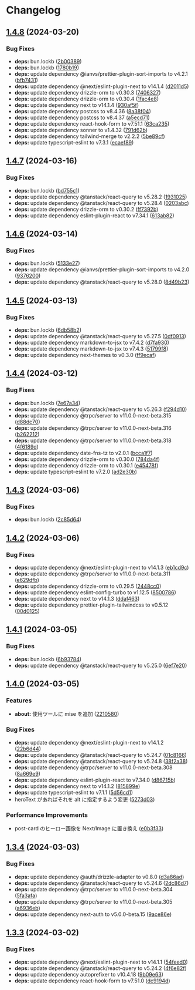 # Changelog

## [1.4.8](https://github.com/tatsutakein/tatsutakein.jp/compare/v1.4.7...v1.4.8) (2024-03-20)


### Bug Fixes

* **deps:** bun.lockb ([2b00389](https://github.com/tatsutakein/tatsutakein.jp/commit/2b00389a4c7b438af0178b4992189b28971e3c27))
* **deps:** bun.lockb ([1780b19](https://github.com/tatsutakein/tatsutakein.jp/commit/1780b1968e0e76a624bb0bab88e769abc73e5282))
* **deps:** update dependency @ianvs/prettier-plugin-sort-imports to v4.2.1 ([bfb7431](https://github.com/tatsutakein/tatsutakein.jp/commit/bfb7431ff69a96fcde0d6c9c0136b5a8e2736399))
* **deps:** update dependency @next/eslint-plugin-next to v14.1.4 ([d2011d5](https://github.com/tatsutakein/tatsutakein.jp/commit/d2011d53d34346a6b907b0b1f8ac76e20705f83e))
* **deps:** update dependency drizzle-orm to v0.30.3 ([7406327](https://github.com/tatsutakein/tatsutakein.jp/commit/740632710f052190dd5afec02d3f4b229eb95903))
* **deps:** update dependency drizzle-orm to v0.30.4 ([1fac4e8](https://github.com/tatsutakein/tatsutakein.jp/commit/1fac4e8aa51a1a89b44d230868a343e4c81c19ab))
* **deps:** update dependency next to v14.1.4 ([930af5f](https://github.com/tatsutakein/tatsutakein.jp/commit/930af5fe9a8ba70ca246c50a5ac575f6e4a944e8))
* **deps:** update dependency postcss to v8.4.36 ([8a38f04](https://github.com/tatsutakein/tatsutakein.jp/commit/8a38f040c5c122c90776ceb564e19e0fb3d2da49))
* **deps:** update dependency postcss to v8.4.37 ([a5ecd71](https://github.com/tatsutakein/tatsutakein.jp/commit/a5ecd71aab8a0ee5d58de91d41112ac3deaa4b69))
* **deps:** update dependency react-hook-form to v7.51.1 ([63ca235](https://github.com/tatsutakein/tatsutakein.jp/commit/63ca235c066e673b0b83acc0966673bfb3a811b9))
* **deps:** update dependency sonner to v1.4.32 ([791d62b](https://github.com/tatsutakein/tatsutakein.jp/commit/791d62b92fcf95abdc800be97cc1878d6882650f))
* **deps:** update dependency tailwind-merge to v2.2.2 ([5be89cf](https://github.com/tatsutakein/tatsutakein.jp/commit/5be89cf728c8c57236f259d19400bb7cd670be7e))
* **deps:** update typescript-eslint to v7.3.1 ([ecaef89](https://github.com/tatsutakein/tatsutakein.jp/commit/ecaef89551041603f5bdcb68fbe4bf141aff3a00))

## [1.4.7](https://github.com/tatsutakein/tatsutakein.jp/compare/v1.4.6...v1.4.7) (2024-03-16)


### Bug Fixes

* **deps:** bun.lockb ([bd755c1](https://github.com/tatsutakein/tatsutakein.jp/commit/bd755c1a0b16301d5e469e5244c0e54fafabec5a))
* **deps:** update dependency @tanstack/react-query to v5.28.2 ([1931025](https://github.com/tatsutakein/tatsutakein.jp/commit/19310254e2c3f660b271c5ff3459e73ac9a5cde0))
* **deps:** update dependency @tanstack/react-query to v5.28.4 ([0203abc](https://github.com/tatsutakein/tatsutakein.jp/commit/0203abc159fc632331b33da76301bdadab50ff45))
* **deps:** update dependency drizzle-orm to v0.30.2 ([ff7392b](https://github.com/tatsutakein/tatsutakein.jp/commit/ff7392b53a3117c7c2fc826958f19e906000a011))
* **deps:** update dependency eslint-plugin-react to v7.34.1 ([613ab82](https://github.com/tatsutakein/tatsutakein.jp/commit/613ab82a0e1c4ed6a26fa83f0ac49baa0ebc6c09))

## [1.4.6](https://github.com/tatsutakein/tatsutakein.jp/compare/v1.4.5...v1.4.6) (2024-03-14)


### Bug Fixes

* **deps:** bun.lockb ([5133e27](https://github.com/tatsutakein/tatsutakein.jp/commit/5133e27c61bd9517c163debe3402e9880bcedcc7))
* **deps:** update dependency @ianvs/prettier-plugin-sort-imports to v4.2.0 ([9376200](https://github.com/tatsutakein/tatsutakein.jp/commit/9376200d37af19fc5d164520b82b7bf8abcac9d5))
* **deps:** update dependency @tanstack/react-query to v5.28.0 ([8d49b23](https://github.com/tatsutakein/tatsutakein.jp/commit/8d49b23d00432a36d36781d233d752b725184716))

## [1.4.5](https://github.com/tatsutakein/tatsutakein.jp/compare/v1.4.4...v1.4.5) (2024-03-13)


### Bug Fixes

* **deps:** bun.lockb ([6db58b2](https://github.com/tatsutakein/tatsutakein.jp/commit/6db58b29c6d4b61ca34b7d2cd474028fa2024474))
* **deps:** update dependency @tanstack/react-query to v5.27.5 ([0df0913](https://github.com/tatsutakein/tatsutakein.jp/commit/0df09130253d3e12071325de754a8364fb522275))
* **deps:** update dependency markdown-to-jsx to v7.4.2 ([d7fa930](https://github.com/tatsutakein/tatsutakein.jp/commit/d7fa930da2a3cf2a7fe5582d087cf12793b35ce2))
* **deps:** update dependency markdown-to-jsx to v7.4.3 ([51799f8](https://github.com/tatsutakein/tatsutakein.jp/commit/51799f83fe707c0c007152483f82bd0fae131150))
* **deps:** update dependency next-themes to v0.3.0 ([ff9ecaf](https://github.com/tatsutakein/tatsutakein.jp/commit/ff9ecaf83ad76a60b69396f6b7726333ebb61820))

## [1.4.4](https://github.com/tatsutakein/tatsutakein.jp/compare/v1.4.3...v1.4.4) (2024-03-12)


### Bug Fixes

* **deps:** bun.lockb ([7e67a34](https://github.com/tatsutakein/tatsutakein.jp/commit/7e67a34e3877850bb413f4a7558ed3e9e6bbe266))
* **deps:** update dependency @tanstack/react-query to v5.26.3 ([f294d10](https://github.com/tatsutakein/tatsutakein.jp/commit/f294d102540fefd517d00e00a669227288d2a858))
* **deps:** update dependency @trpc/server to v11.0.0-next-beta.315 ([d88dc70](https://github.com/tatsutakein/tatsutakein.jp/commit/d88dc7079530c76e92251ed5667a35599ad78ee1))
* **deps:** update dependency @trpc/server to v11.0.0-next-beta.316 ([b262212](https://github.com/tatsutakein/tatsutakein.jp/commit/b262212de7295e38ad08c2342ba3ac578bc95712))
* **deps:** update dependency @trpc/server to v11.0.0-next-beta.318 ([4f6189d](https://github.com/tatsutakein/tatsutakein.jp/commit/4f6189df1f60369fb9ac74bfe1d8b0f1acd762d5))
* **deps:** update dependency date-fns-tz to v2.0.1 ([bcca1f7](https://github.com/tatsutakein/tatsutakein.jp/commit/bcca1f7b0d0b781a7fa94ada46d4522eb8e5ff07))
* **deps:** update dependency drizzle-orm to v0.30.0 ([784da4f](https://github.com/tatsutakein/tatsutakein.jp/commit/784da4f13214f169b900dad2af1b8bcc0cf08f6f))
* **deps:** update dependency drizzle-orm to v0.30.1 ([e45478f](https://github.com/tatsutakein/tatsutakein.jp/commit/e45478f436328532c629fa28d2a33e286dd07714))
* **deps:** update typescript-eslint to v7.2.0 ([ad2e30b](https://github.com/tatsutakein/tatsutakein.jp/commit/ad2e30be142de8353c42afdfad0c9423f077cbae))

## [1.4.3](https://github.com/tatsutakein/tatsutakein.jp/compare/v1.4.2...v1.4.3) (2024-03-06)


### Bug Fixes

* **deps:** bun.lockb ([2c85d64](https://github.com/tatsutakein/tatsutakein.jp/commit/2c85d64c5d95884e15e2dec677dc64336b121250))

## [1.4.2](https://github.com/tatsutakein/tatsutakein.jp/compare/v1.4.1...v1.4.2) (2024-03-06)


### Bug Fixes

* **deps:** update dependency @next/eslint-plugin-next to v14.1.3 ([eb1cd9c](https://github.com/tatsutakein/tatsutakein.jp/commit/eb1cd9c85cc71604871f0d28b2457116d4e87d1e))
* **deps:** update dependency @trpc/server to v11.0.0-next-beta.311 ([e629dfb](https://github.com/tatsutakein/tatsutakein.jp/commit/e629dfb5bcc94c94c141eedffec277950bf92467))
* **deps:** update dependency drizzle-orm to v0.29.5 ([2448cc0](https://github.com/tatsutakein/tatsutakein.jp/commit/2448cc065e6245efc6a2e58ed9a475a6f5fef27f))
* **deps:** update dependency eslint-config-turbo to v1.12.5 ([8500786](https://github.com/tatsutakein/tatsutakein.jp/commit/8500786798d269218d5c108d8f87c130f1d8bac5))
* **deps:** update dependency next to v14.1.3 ([ddaf463](https://github.com/tatsutakein/tatsutakein.jp/commit/ddaf4633e201855365e9bd37c046ca52e5fde152))
* **deps:** update dependency prettier-plugin-tailwindcss to v0.5.12 ([00d0125](https://github.com/tatsutakein/tatsutakein.jp/commit/00d012553e5466dc28193f8ac0a7075c4c0254ab))

## [1.4.1](https://github.com/tatsutakein/tatsutakein.jp/compare/v1.4.0...v1.4.1) (2024-03-05)


### Bug Fixes

* **deps:** bun.lockb ([6b93784](https://github.com/tatsutakein/tatsutakein.jp/commit/6b937843c4de75220c7c880901eee22938a2ff1b))
* **deps:** update dependency @tanstack/react-query to v5.25.0 ([6ef7e20](https://github.com/tatsutakein/tatsutakein.jp/commit/6ef7e202a414f50452f61f66f7802910ef38ab12))

## [1.4.0](https://github.com/tatsutakein/tatsutakein.jp/compare/v1.3.4...v1.4.0) (2024-03-05)


### Features

* **about:** 使用ツールに mise を追加 ([2210580](https://github.com/tatsutakein/tatsutakein.jp/commit/22105804caa27d6781e35a01fb8d85b91ef4561f))


### Bug Fixes

* **deps:** update dependency @next/eslint-plugin-next to v14.1.2 ([22b6d44](https://github.com/tatsutakein/tatsutakein.jp/commit/22b6d440073c3f39f676853212a94e4758e4b38a))
* **deps:** update dependency @tanstack/react-query to v5.24.7 ([01c8166](https://github.com/tatsutakein/tatsutakein.jp/commit/01c8166feeda6f205642d386a845d18d2f062bba))
* **deps:** update dependency @tanstack/react-query to v5.24.8 ([38f2a38](https://github.com/tatsutakein/tatsutakein.jp/commit/38f2a388fe1dfb501ac924f21f6f1d9e7ec13b30))
* **deps:** update dependency @trpc/server to v11.0.0-next-beta.308 ([8a669e9](https://github.com/tatsutakein/tatsutakein.jp/commit/8a669e9f7c98ade20fe3b9f0339ac488f09f1cf5))
* **deps:** update dependency eslint-plugin-react to v7.34.0 ([d86715b](https://github.com/tatsutakein/tatsutakein.jp/commit/d86715b648b8a8ee0ab3dbfc98a23e3039d1f6eb))
* **deps:** update dependency next to v14.1.2 ([815899e](https://github.com/tatsutakein/tatsutakein.jp/commit/815899e488271212dad92c84655fa65e61184357))
* **deps:** update typescript-eslint to v7.1.1 ([5d56cd1](https://github.com/tatsutakein/tatsutakein.jp/commit/5d56cd1fb43759d7e72eb48f654705038b9449c8))
* heroText があればそれを alt に指定するよう変更 ([5273d03](https://github.com/tatsutakein/tatsutakein.jp/commit/5273d036a867a273f5fd347ccedea7a6e86095fe))


### Performance Improvements

* post-card のヒーロー画像を Next/Image に置き換え ([e0b3f33](https://github.com/tatsutakein/tatsutakein.jp/commit/e0b3f33fc60dbe22240c6a7bac5e8c62237bd924))

## [1.3.4](https://github.com/tatsutakein/tatsutakein.jp/compare/v1.3.3...v1.3.4) (2024-03-03)


### Bug Fixes

* **deps:** update dependency @auth/drizzle-adapter to v0.8.0 ([d3a86ad](https://github.com/tatsutakein/tatsutakein.jp/commit/d3a86ad620ec7e3f10a6479ffbd11f7c5a267d64))
* **deps:** update dependency @tanstack/react-query to v5.24.6 ([2dc86d7](https://github.com/tatsutakein/tatsutakein.jp/commit/2dc86d7165f7dc5ba7cded531aee7a508e843027))
* **deps:** update dependency @trpc/server to v11.0.0-next-beta.304 ([5fa3afa](https://github.com/tatsutakein/tatsutakein.jp/commit/5fa3afa6318a3de60f205be2ca607c100c87938c))
* **deps:** update dependency @trpc/server to v11.0.0-next-beta.305 ([a6936eb](https://github.com/tatsutakein/tatsutakein.jp/commit/a6936ebe9b1cd0b80407650149469911557890f3))
* **deps:** update dependency next-auth to v5.0.0-beta.15 ([9ace86e](https://github.com/tatsutakein/tatsutakein.jp/commit/9ace86eac8ef63e2467878763d3b750c67875ea7))

## [1.3.3](https://github.com/tatsutakein/tatsutakein.jp/compare/v1.3.2...v1.3.3) (2024-03-02)


### Bug Fixes

* **deps:** update dependency @next/eslint-plugin-next to v14.1.1 ([54feed0](https://github.com/tatsutakein/tatsutakein.jp/commit/54feed02adc806813653e181cd5503ada128f30d))
* **deps:** update dependency @tanstack/react-query to v5.24.2 ([4f6e82f](https://github.com/tatsutakein/tatsutakein.jp/commit/4f6e82f6f37976e3a2c6754dd388708742daf707))
* **deps:** update dependency autoprefixer to v10.4.18 ([9b09e63](https://github.com/tatsutakein/tatsutakein.jp/commit/9b09e638911202d02619f8b08e4cb8348427ed56))
* **deps:** update dependency react-hook-form to v7.51.0 ([dc9194d](https://github.com/tatsutakein/tatsutakein.jp/commit/dc9194d38725b9508ad79906723f3ee0367f626d))
